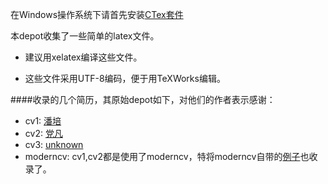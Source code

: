 
在Windows操作系统下请首先安装[CTex套件](http://www.ctex.org/CTeXDownload)

本depot收集了一些简单的latex文件。

- 建议用xelatex编译这些文件。

- 这些文件采用UTF-8编码，便于用TeXWorks编辑。

####收录的几个简历，其原始depot如下，对他们的作者表示感谢：

- cv1: [潘培][cv1]
- cv2: [党凡][cv2]
- cv3: [unknown][cv3]
- moderncv: cv1,cv2都是使用了moderncv，特将moderncv自带的[例子][moderncv]也收录了。

[cv1]: https://github.com/xidianpanpei/resume-source
[cv2]: https://github.com/terro/CV
[cv3]: http://www.latexstudio.net/a-resumedesign-using-tabu-package
[moderncv]: http://www.ctan.org/tex-archive/macros/latex/contrib/moderncv/examples

